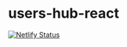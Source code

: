 # users-hub-react

[![Netlify Status](https://api.netlify.com/api/v1/badges/fd27a19b-5662-4af0-9560-99f273a47332/deploy-status)](https://app.netlify.com/sites/users-hub-react/deploys)
